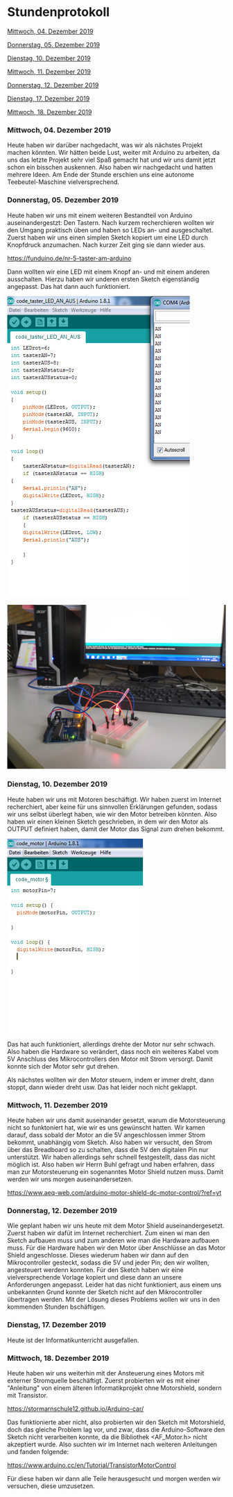 # Stundenprotokoll

[Mittwoch, 04. Dezember 2019](#1)

[Donnerstag, 05. Dezember 2019](#2)

[Dienstag, 10. Dezember 2019](#3)

[Mittwoch, 11. Dezember 2019](#4)

[Donnerstag, 12. Dezember 2019](#5)

[Dienstag, 17. Dezember 2019](#6)

[Mittwoch, 18. Dezember 2019](#7)


### <a name="1"></a>Mittwoch, 04. Dezember 2019

Heute haben wir darüber nachgedacht, was wir als nächstes Projekt machen könnten. Wir hätten beide Lust, weiter mit Arduino zu arbeiten, da uns das letzte Projekt sehr viel Spaß gemacht hat und wir uns damit jetzt schon ein bisschen auskennen. Also haben wir nachgedacht und hatten mehrere Ideen. Am Ende der Stunde erschien uns eine autonome Teebeutel-Maschine vielversprechend. 


### <a name="2"></a>Donnerstag, 05. Dezember 2019

Heute  haben wir uns mit einem weiteren Bestandteil von Arduino auseinandergestzt: Den Tastern. Nach kurzem recherchieren wollten wir den Umgang praktisch üben und haben so LEDs an- und ausgeschaltet. Zuerst haben wir uns einen simplen Sketch kopiert um eine LED durch Knopfdruck anzumachen. Nach kurzer Zeit ging sie dann wieder aus. 

https://funduino.de/nr-5-taster-am-arduino

Dann wollten wir eine LED mit einem Knopf an- und mit einem anderen ausschalten. Hierzu haben wir underen ersten Sketch eigenständig angepasst. Das hat dann auch funktioniert.


![Taster LED an und aus](https://github.com/dennis602/Stundenprotokoll-II/blob/master/LED_Taster_AN_AUS.PNG?raw=true)

![Taster_LED_Foto](https://github.com/dennis602/Stundenprotokoll-II/blob/master/Foto_Arduino_LED_Taster_1.jpg?raw=true)


### <a name="3"></a>Dienstag, 10. Dezember 2019

Heute haben wir uns mit Motoren beschäftigt. Wir haben zuerst im Internet recherchiert, aber keine für uns sinnvollen Erklärungen gefunden, sodass wir uns selbst überlegt haben, wie wir den Motor betreiben könnten. Also haben wir einen kleinen Sketch geschrieben, in dem wir den Motor als OUTPUT definiert haben, damit der Motor das Signal zum drehen bekommt. 

![Sketch Motor](https://github.com/dennis602/Stundenprotokoll-II/blob/master/code_motor%201.PNG?raw=true)

Das hat auch funktioniert, allerdings drehte der Motor nur sehr schwach. Also haben die Hardware so verändert, dass noch ein weiteres Kabel vom 5V Anschluss des Mikrocontrollers den Motor mit Strom versorgt. Damit konnte sich der Motor sehr gut drehen. 

Als nächstes wollten wir den Motor steuern, indem er immer dreht, dann stoppt, dann wieder dreht usw. Das hat leider noch nicht geklappt.


### <a name="4"></a>Mittwoch, 11. Dezember 2019

Heute haben wir uns damit auseinander gesetzt, warum die Motorsteuerung nicht so funktoniert hat, wie wir es uns gewünscht hatten. Wir kamen darauf, dass sobald der Motor an die 5V angeschlossen immer Strom bekommt, unabhängig vom Sketch. Also haben wir versucht, den Strom über das Breadboard so zu schalten, dass die 5V den digitalen Pin nur unterstützt. Wir haben allerdings sehr schnell festgestellt, dass das nicht möglich ist. Also haben wir Herrn Buhl gefragt und haben erfahren, dass man zur Motorsteuerung ein sogenanntes Motor Shield nutzen muss. Damit werden wir uns morgen auseinandersetzen.

https://www.aeq-web.com/arduino-motor-shield-dc-motor-control/?ref=yt


### <a name="5"></a>Donnerstag, 12. Dezember 2019

Wie geplant haben wir uns heute mit dem Motor Shield auseinandergesetzt. Zuerst haben wir dafüt im Internet recherchiert. Zum einen wi man den Sketch aufbauen muss und zum anderen wie man die Hardware aufbauen muss. Für die Hardware haben wir den Motor über Anschlüsse an das Motor Shield angeschlosse. Dieses wiederum haben wir dann auf den Mikrocontroller gesteckt, sodass die 5V und jeder Pin; den wir wollten, angesteuert werdenn konnten. Für den Sketch haben wir eine vielversprechende Vorlage kopiert und diese dann an unsere Anforderungen angepasst. Leider hat das nicht funktioniert, aus einem uns unbekannten Grund konnte der Sketch nicht auf den Mikrocontroller übertragen werden. Mit der Lösung dieses Problems wollen wir uns in den kommenden Stunden bschäftigen.


### <a name="6"></a>Dienstag, 17. Dezember 2019

Heute ist der Informatikunterricht ausgefallen.


### <a name="7"></a>Mittwoch, 18. Dezember 2019

Heute haben wir uns weiterhin mit der Ansteuerung eines Motors mit externer Stromquelle beschäftigt. Zuerst probierten wir es mit einer "Anleitung" von einem älteren Informatikprojekt ohne Motorshield, sondern mit Transistor.

https://stormarnschule12.github.io/Arduino-car/

Das funktionierte aber nicht, also probierten wir den Sketch mit Motorshield, doch das gleiche Problem lag vor, und zwar, dass die Arduino-Software den Sketch nicht verarbeiten konnte, da die Bibliothek <AF_Motor.h> nicht akzeptiert wurde. Also suchten wir im Internet nach weiteren Anleitungen und fanden folgende:

https://www.arduino.cc/en/Tutorial/TransistorMotorControl

Für diese haben wir dann alle Teile herausgesucht und morgen werden wir versuchen, diese umzusetzen.
